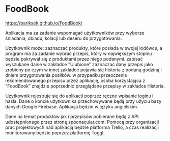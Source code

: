# FoodBook


https://bariksek.github.io/FoodBook/

Aplikacja ma za zadanie wspomagać użytkowników przy wyborze śniadania, obiadu, kolacji lub deseru do przygotowania.

Użytkownik może: zaznaczać produkty, które posiada w swojej lodówce, a program ma za zadanie wybrać przepis, który w największym stopniu będzie pokrywał się z produktami przez niego podanymi. zapisać wyszukane danie w zakładce "Ulubione" zaznaczać dany przepis jako zrobiony po czym w innej zakładce pojawia się historia z podaną godziną i dniem przygotowania posiłków. w przypadku przeoczenia rekomendowanego przepisu przez aplikację, osoba korzystająca z “FoodBook” znajdzie poprzednio przeglądane przepisy w zakładce Historia.

Użytkownik rejestruje się do aplikacji poprzez ręczne wpisanie loginu i hasła. Dane o koncie użytkownika przechowywane będą przy użyciu bazy danych Google Firebase. Aplikacja będzie w języku angielskim.

Dane na temat produktów jak i przepisów pobierane będą z API udostępnionego przez stronę spoonacular.com. Pomocą przy organizacji prac projektowych nad aplikacją będzie platforma Trello, a czas realizacji monitorowany będzie poprzez platformę Toggl.
